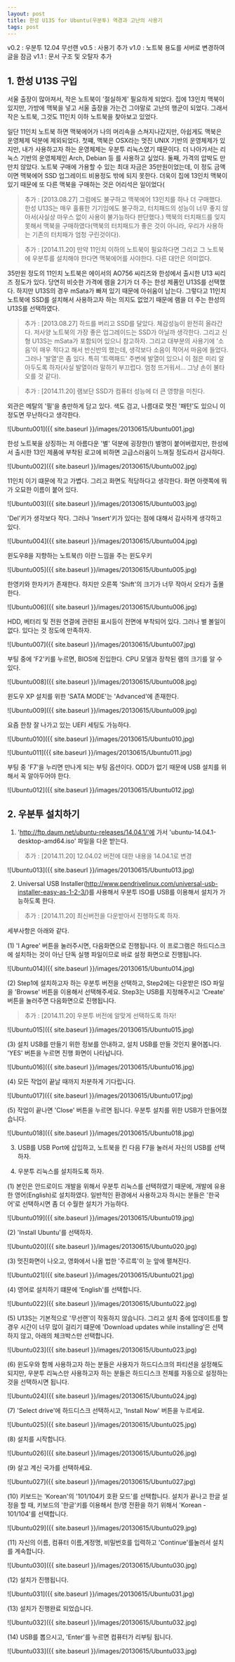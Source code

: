 ```yaml
---
layout: post
title: 한성 U13S for Ubuntu(우분투) 역경과 고난의 사용기
tags: post
---
```


v0.2 : 우분투 12.04 무선랜
v0.5 : 사용기 추가
v1.0 : 노트북 용도를 서버로 변경하여 글을 잠금
v1.1 : 문서 구조 및 오탈자 추가

## 1. 한성 U13S 구입

서울 출장이 많아져서, 작은 노트북이 '절실하게' 필요하게 되었다. 집에 13인치 맥북이 있지만, 가방에 맥북을 넣고 서울 출장을 가는건 그야말로 고난의 행군이 되었다. 그래서 작은 노트북, 그것도 11인치 이하 노트북을 찾아보고 있었다.

일단 11인치 노트북 하면 맥북에어가 나의 머리속을 스쳐지나갔지만, 아쉽게도 맥북은 운영체제 덕분에 제외되었다. 첫쨰, 맥북은 OSX라는 멋진 UNIX 기반의 운영체제가 있지만, 내가 사용하고자 하는 운영체제는 우분투 리눅스였기 때문이다. 더 나아가서는 리눅스 기반의 운영체제인 Arch, Debian 등 를 사용하고 싶었다. 둘째, 가격의 압박도 만만치 않았다. 노트북 구매에 가용할 수 있는 최대 자금은 35만원이었는데, 이 정도 금액이면 맥북에어 SSD 업그레이드 비용정도 밖에 되지 못한다. 더욱이 집에 13인치 맥북이 있기 때문에 또 다른 맥북을 구매하는 것은 어리석은 일이었다(

> 추가 : [2013.08.27] 그럼에도 불구하고 맥북에어 13인치를 하나 더 구매했다. 한성 U13S는 매우 훌륭한 기기임에도 불구하고, 터치패드의 성능이 너무 좋지 않아서(사실상 마우스 없이 사용이 불가능하다 판단했다.) 맥북의 터치패드를 잊지 못해서 맥북을 구매하였다(맥북의 터치패드가 좋은 것이 아니라, 우리가 사용하는 기존의 터치패가 엄청 구린것이다).

> 추가 : [2014.11.20] 만약 11인치 이하의 노트북이 필요하다면 그리고 그 노트북에 우분투를 설치해야 한다면 맥북에어를 사야한다. 다른 대안은 의미없다.

35만원 정도의 11인치 노트북은 에이서의 AO756 씨리즈와 한성에서 출시한 U13 씨리즈 정도가 있다. 당연히 비슷한 가격에 램을 2기가 더 주는 한성 제품인 U13S를 선택했다. 하지만 U13S의 경우 mSata가 빠져 있기 때문에 아쉬움이 남는다. 그렇다고 11인치 노트북에 SSD를 설치해서 사용하고자 하는 의지도 없었기 때문에 램을 더 주는 한성의 U13S를 선택하였다. 

> 추가 : [2013.08.27] 하드를 버리고 SSD를 달았다. 체감성능이 완전히 올라간다. 저사양 노트북의 가장 좋은 업그레이드는 SSD가 아닐까 생각한다. 그리고 신형 U13S는 mSata가 포함되어 있으니 참고하자. 그리고 대부분의 사용기에 '소음'이 매우 적다고 해서 반신반의 했는데, 생각보다 소음이 적어서 마음에 들었다. 그러나 '발열'은 좀 있다. 특히 '트랙패드' 주변에 발열이 있으니 이 점은 미리 알아두도록 하자(사실 발열이라 말하기 부끄럽다. 엄청 뜨거워서... 그냥 손이 불타오를 것 같다).

> 추가 : [2014.11.20] 램보단 SSD가 컴퓨터 성능에 더 큰 영향을 미친다.

외관은 메탈의 '필'을 충만하게 담고 있다. 색도 검고, 나름대로 멋진 '패턴'도 있으니 이 정도면 무난하다고 생각한다.

![Ubuntu001]({{ site.baseurl }}/images/20130615/Ubuntu001.jpg)

한성 노트북을 상징하는 저 아름다운 '별' 덕분에 굉장한(!) 별명이 붙어버렸지만, 한성에서 출시한 13인 제품에 부착된 로고에 비하면 고급스러움이 느껴질 정도라서 감사하다.

![Ubuntu002]({{ site.baseurl }}/images/20130615/Ubuntu002.jpg)

11인치 이기 떄문에 작고 가볍다. 그리고 화면도 적당하다고 생각한다. 화면 아랫쪽에 뭐가 오묘한 이름이 붙어 있다. 

![Ubuntu003]({{ site.baseurl }}/images/20130615/Ubuntu003.jpg)

'Del'키가 생각보다 작다. 그러나 'Insert'키가 있다는 점에 대해서 감사하게 생각하고 있다.

![Ubuntu004]({{ site.baseurl }}/images/20130615/Ubuntu004.jpg)

윈도우8을 지향하는 노트북(!) 이란 느낌을 주는 윈도우키

![Ubuntu005]({{ site.baseurl }}/images/20130615/Ubuntu005.jpg)

한영키와 한자키가 존재한다. 하지만 오른쪽 'Shift'의 크기가 너무 작아서 오타가 출몰한다.

![Ubuntu006]({{ site.baseurl }}/images/20130615/Ubuntu006.jpg)

HDD, 베터리 및 전원 연결에 관련된 표시등이 전면에 부착되어 있다. 그러나 별 볼일이 없다. 있다는 것 정도에 만족하자.

![Ubuntu007]({{ site.baseurl }}/images/20130615/Ubuntu007.jpg)

부팅 중에 'F2'키를 누르면, BIOS에 진입한다. CPU 모델과 장착된 램의 크기를 알 수 있다.

![Ubuntu008]({{ site.baseurl }}/images/20130615/Ubuntu008.jpg)

윈도우 XP 설치를 위한 'SATA MODE'는 'Advanced'에 존재한다.

![Ubuntu009]({{ site.baseurl }}/images/20130615/Ubuntu009.jpg)

요즘 한창 잘 나가고 있는 UEFI 세팅도 가능하다.

![Ubuntu010]({{ site.baseurl }}/images/20130615/Ubuntu010.jpg)

![Ubuntu011]({{ site.baseurl }}/images/20130615/Ubuntu011.jpg)

부팅 중 'F7'을 누리면 만나게 되는 부팅 옵션이다. ODD가 없기 때문에 USB 설치를 위해서 꼭 알아두어야 한다.

![Ubuntu012]({{ site.baseurl }}/images/20130615/Ubuntu012.jpg)

## 2. 우분투 설치하기

1) 'http://ftp.daum.net/ubuntu-releases/14.04.1/'에 가서 'ubuntu-14.04.1-desktop-amd64.iso' 파일을 다운 받는다.

> 추가 : [2014.11.20] 12.04.02 버전에 대한 내용을 14.04.1로 변경

![Ubuntu013]({{ site.baseurl }}/images/20130615/Ubuntu013.jpg)

2) Universal USB Installer(http://www.pendrivelinux.com/universal-usb-installer-easy-as-1-2-3/)를 사용해서 우분투 ISO를 USB를 이용해서 설치가 가능하도록 한다.

> 추가 : [2014.11.20] 최신버전을 다운받아서 진행하도록 하자.

세부사항은 아래와 같다.

(1) 'I Agree' 버튼을 눌러주시면, 다음화면으로 진행됩니다. 이 프로그램은 하드디스크에 설치하는 것이 아닌 단독 실행 파일이므로 바로 설정 화면으로 진행됩니다.

![Ubuntu014]({{ site.baseurl }}/images/20130615/Ubuntu014.jpg)

(2) Step1에 설치하고자 하는 우분투 버전을 선택하고, Step2에는 다운받은 ISO 파일을 'Browse' 버튼을 이용해서 선택해주세요. Step3는 USB를 지정해주시고 'Create' 버튼을 눌러주면 다음화면으로 진행됩니다.

> 추가 : [2014.11.20] 우분투 버전에 알맞게 선택하도록 하자!

![Ubuntu015]({{ site.baseurl }}/images/20130615/Ubuntu015.jpg)

(3) 설치 USB를 만들기 위한 정보를 안내하고, 설치 USB를 만들 것인지 물어봅니다. 'YES' 버튼을 누르면 진행 화면이 나타납니다.

![Ubuntu016]({{ site.baseurl }}/images/20130615/Ubuntu016.jpg)

(4) 모든 작업이 끝날 때까지 차분하게 기다립니다.

![Ubuntu017]({{ site.baseurl }}/images/20130615/Ubuntu017.jpg)

(5) 작업이 끝나면 'Close' 버튼을 누르면 됩니다. 우분투 설치를 위한 USB가 만들어졌습니다. 

![Ubuntu018]({{ site.baseurl }}/images/20130615/Ubuntu018.jpg)

3) USB를 USB Port에 삽입하고, 노트북을 킨 다음 F7을 눌러서 자신의 USB를 선택하자.

4) 우분투 리눅스를 설치하도록 하자.

(1) 본인은 안드로이드 개발을 위해서 우분투 리눅스를 선택하였기 때문에, 개발에 유용한 영어(English)로 설치하였다. 일반적인 환경에서 사용하고자 하시는 분들은 '한국어'로 선택하시면 좀 더 수월한 설치가 가능하다.

![Ubuntu019]({{ site.baseurl }}/images/20130615/Ubuntu019.jpg)

(2) 'Install Ubuntu'를 선택하자.

![Ubuntu020]({{ site.baseurl }}/images/20130615/Ubuntu020.jpg)

(3) 멋진화면이 나오고, 영화에서 나올 법한 '주르륵'이 눈 앞에 펼쳐진다.

![Ubuntu021]({{ site.baseurl }}/images/20130615/Ubuntu021.jpg)

(4) 영어로 설치하기 떄문에 'English'를 선택합니다.

![Ubuntu022]({{ site.baseurl }}/images/20130615/Ubuntu022.jpg)

(5) U13S는 기본적으로 '무선랜'이 작동하지 않습니다. 그리고 설치 중에 업데이트를 할 경우 시간이 너무 많이 걸리기 떄문에 'Download updates while installing'은 선택하지 않고, 아래의 체크박스만 선택합니다.

![Ubuntu023]({{ site.baseurl }}/images/20130615/Ubuntu023.jpg)

(6) 윈도우와 함께 사용하고자 하는 분들은 사용자가 하드디스크의 파티션을 설정해도 되지만, 우분투 리눅스만 사용하고자 하는 분들은 하드디스크 전체를 자동으로 설정하는 것을 선택하시면 됩니다.

![Ubuntu024]({{ site.baseurl }}/images/20130615/Ubuntu024.jpg)

(7) 'Select drive'에 하드디스크 선택하시고, 'Install Now' 버튼을 누르세요.

![Ubuntu025]({{ site.baseurl }}/images/20130615/Ubuntu025.jpg)

(8) 설치를 시작합니다.

![Ubuntu026]({{ site.baseurl }}/images/20130615/Ubuntu026.jpg)

(9) 살고 계신 국가를 선택하세요.

![Ubuntu027]({{ site.baseurl }}/images/20130615/Ubuntu027.jpg)

(10) 키보드는 'Korean'의 '101/104키 호환 모드'를 선택합니다. 설치가 끝나고 한글 설정을 할 때, 키보드의 '한글'키를 이용해서 한/영 전환을 하기 위해서 'Korean - 101/104'를 선택합니다.

![Ubuntu029]({{ site.baseurl }}/images/20130615/Ubuntu029.jpg)

(11) 자신의 이름, 컴퓨터 이름,계정명, 비밀번호를 입력하고 'Continue'를눌러서 설치를 계속합니다.

![Ubuntu030]({{ site.baseurl }}/images/20130615/Ubuntu030.jpg)

(12) 설치가 진행됩니다.

![Ubuntu031]({{ site.baseurl }}/images/20130615/Ubuntu031.jpg)

(13) 설치가 진행완료 되었습니다.

![Ubuntu032]({{ site.baseurl }}/images/20130615/Ubuntu032.jpg)

(14) USB를 뽑으시고, 'Enter'를 누르면 컴퓨터가 리부팅 됩니다.

![Ubuntu033]({{ site.baseurl }}/images/20130615/Ubuntu033.jpg)